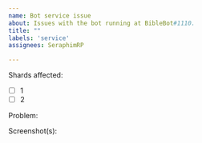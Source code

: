 ```yaml
---
name: Bot service issue
about: Issues with the bot running at BibleBot#1110.
title: ""
labels: 'service'
assignees: SeraphimRP

---
```


Shards affected:

- [ ] 1
- [ ] 2

Problem:

Screenshot(s):
